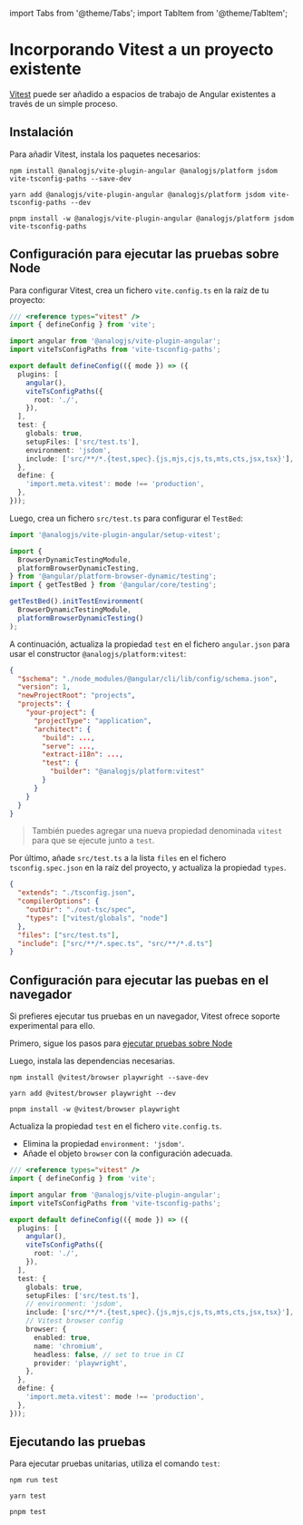 import Tabs from '@theme/Tabs';
import TabItem from '@theme/TabItem';

# Incorporando Vitest a un proyecto existente

[Vitest](https://vitest.dev) puede ser añadido a espacios de trabajo de Angular existentes a través de un simple proceso.

## Instalación

Para añadir Vitest, instala los paquetes necesarios:

<Tabs groupId="package-manager">
  <TabItem value="npm">

```shell
npm install @analogjs/vite-plugin-angular @analogjs/platform jsdom vite-tsconfig-paths --save-dev
```

  </TabItem>

  <TabItem label="Yarn" value="yarn">

```shell
yarn add @analogjs/vite-plugin-angular @analogjs/platform jsdom vite-tsconfig-paths --dev
```

  </TabItem>

  <TabItem value="pnpm">

```shell
pnpm install -w @analogjs/vite-plugin-angular @analogjs/platform jsdom vite-tsconfig-paths
```

  </TabItem>
</Tabs>

## Configuración para ejecutar las pruebas sobre Node

Para configurar Vitest, crea un fichero `vite.config.ts` en la raíz de tu proyecto:

```ts
/// <reference types="vitest" />
import { defineConfig } from 'vite';

import angular from '@analogjs/vite-plugin-angular';
import viteTsConfigPaths from 'vite-tsconfig-paths';

export default defineConfig(({ mode }) => ({
  plugins: [
    angular(),
    viteTsConfigPaths({
      root: './',
    }),
  ],
  test: {
    globals: true,
    setupFiles: ['src/test.ts'],
    environment: 'jsdom',
    include: ['src/**/*.{test,spec}.{js,mjs,cjs,ts,mts,cts,jsx,tsx}'],
  },
  define: {
    'import.meta.vitest': mode !== 'production',
  },
}));
```

Luego, crea un fichero `src/test.ts` para configurar el `TestBed`:

```ts
import '@analogjs/vite-plugin-angular/setup-vitest';

import {
  BrowserDynamicTestingModule,
  platformBrowserDynamicTesting,
} from '@angular/platform-browser-dynamic/testing';
import { getTestBed } from '@angular/core/testing';

getTestBed().initTestEnvironment(
  BrowserDynamicTestingModule,
  platformBrowserDynamicTesting()
);
```

A continuación, actualiza la propiedad `test` en el fichero `angular.json` para usar el constructor `@analogjs/platform:vitest`:

```json
{
  "$schema": "./node_modules/@angular/cli/lib/config/schema.json",
  "version": 1,
  "newProjectRoot": "projects",
  "projects": {
    "your-project": {
      "projectType": "application",
      "architect": {
        "build": ...,
        "serve": ...,
        "extract-i18n": ...,
        "test": {
          "builder": "@analogjs/platform:vitest"
        }
      }
    }
  }
}
```

> También puedes agregar una nueva propiedad denominada `vitest` para que se ejecute junto a `test`.

Por último, añade `src/test.ts` a la lista `files` en el fichero `tsconfig.spec.json` en la raíz del proyecto, y actualiza la propiedad `types`.

```json
{
  "extends": "./tsconfig.json",
  "compilerOptions": {
    "outDir": "./out-tsc/spec",
    "types": ["vitest/globals", "node"]
  },
  "files": ["src/test.ts"],
  "include": ["src/**/*.spec.ts", "src/**/*.d.ts"]
}
```

## Configuración para ejecutar las puebas en el navegador

Si prefieres ejecutar tus pruebas en un navegador, Vitest ofrece soporte experimental para ello.

Primero, sigue los pasos para [ejecutar pruebas sobre Node](#setup-for-running-tests-for-node)

Luego, instala las dependencias necesarias.

<Tabs groupId="package-manager-browser">
  <TabItem value="npm">

```shell
npm install @vitest/browser playwright --save-dev
```

  </TabItem>

  <TabItem label="Yarn" value="yarn">

```shell
yarn add @vitest/browser playwright --dev
```

  </TabItem>

  <TabItem value="pnpm">

```shell
pnpm install -w @vitest/browser playwright
```

  </TabItem>
</Tabs>

Actualiza la propiedad `test` en el fichero `vite.config.ts`.

- Elimina la propiedad `environment: 'jsdom'`.
- Añade el objeto `browser` con la configuración adecuada.

```ts
/// <reference types="vitest" />
import { defineConfig } from 'vite';

import angular from '@analogjs/vite-plugin-angular';
import viteTsConfigPaths from 'vite-tsconfig-paths';

export default defineConfig(({ mode }) => ({
  plugins: [
    angular(),
    viteTsConfigPaths({
      root: './',
    }),
  ],
  test: {
    globals: true,
    setupFiles: ['src/test.ts'],
    // environment: 'jsdom',
    include: ['src/**/*.{test,spec}.{js,mjs,cjs,ts,mts,cts,jsx,tsx}'],
    // Vitest browser config
    browser: {
      enabled: true,
      name: 'chromium',
      headless: false, // set to true in CI
      provider: 'playwright',
    },
  },
  define: {
    'import.meta.vitest': mode !== 'production',
  },
}));
```

## Ejecutando las pruebas

Para ejecutar pruebas unitarias, utiliza el comando `test`:

<Tabs groupId="package-manager-node">
  <TabItem value="npm">

```shell
npm run test
```

  </TabItem>

  <TabItem label="Yarn" value="yarn">

```shell
yarn test
```

  </TabItem>

  <TabItem value="pnpm">

```shell
pnpm test
```

  </TabItem>
</Tabs>
